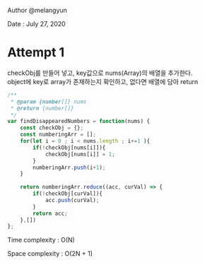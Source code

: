 Author @melangyun

Date : July 27, 2020

# Attempt 1

checkObj를 만들어 넣고, key값으로 nums(Array)의 배열을 추가한다.<br>
object에 key로 array가 존재하는지 확인하고, 없다면 배열에 담아 return

```js
/**
 * @param {number[]} nums
 * @return {number[]}
 */
var findDisappearedNumbers = function(nums) {
    const checkObj = {};
    const numberingArr = [];
    for(let i = 0 ; i < nums.length ; i+=1 ){
        if(!checkObj[nums[i]]){
            checkObj[nums[i]] = 1;
        }
        numberingArr.push(i+1);
    }
    
    return numberingArr.reduce((acc, curVal) => {
        if(!checkObj[curVal]){
            acc.push(curVal);
        }
        return acc;
    },[]) 
};

```

Time complexity : O(N)

Space complexity : O(2N + 1)